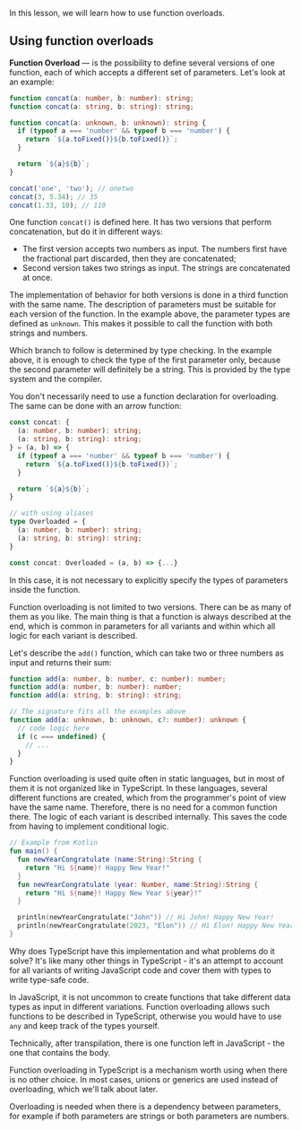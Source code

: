 
In this lesson, we will learn how to use function overloads.

## Using function overloads

**Function Overload** — is the possibility to define several versions of one function, each of which accepts a different set of parameters. Let's look at an example:

```typescript
function concat(a: number, b: number): string;
function concat(a: string, b: string): string;

function concat(a: unknown, b: unknown): string {
  if (typeof a === 'number' && typeof b === 'number') {
    return `${a.toFixed()}${b.toFixed()}`;
  }

  return `${a}${b}`;
}

concat('one', 'two'); // onetwo
concat(3, 5.34); // 35
concat(1.33, 10); // 110
```

One function `concat()` is defined here. It has two versions that perform concatenation, but do it in different ways:

* The first version accepts two numbers as input. The numbers first have the fractional part discarded, then they are concatenated;
* Second version takes two strings as input. The strings are concatenated at once.

The implementation of behavior for both versions is done in a third function with the same name. The description of parameters must be suitable for each version of the function. In the example above, the parameter types are defined as `unknown`. This makes it possible to call the function with both strings and numbers.

Which branch to follow is determined by type checking. In the example above, it is enough to check the type of the first parameter only, because the second parameter will definitely be a string. This is provided by the type system and the compiler.

You don't necessarily need to use a function declaration for overloading. The same can be done with an arrow function:

```typescript
const concat: {
  (a: number, b: number): string;
  (a: string, b: string): string;
} = (a, b) => {
  if (typeof a === 'number' && typeof b === 'number') {
    return `${a.toFixed()}${b.toFixed()}`;
  }

  return `${a}${b}`;
}

// with using aliases
type Overloaded = {
  (a: number, b: number): string;
  (a: string, b: string): string;
}

const concat: Overloaded = (a, b) => {...}
```

In this case, it is not necessary to explicitly specify the types of parameters inside the function.

Function overloading is not limited to two versions. There can be as many of them as you like. The main thing is that a function is always described at the end, which is common in parameters for all variants and within which all logic for each variant is described.

Let's describe the `add()` function, which can take two or three numbers as input and returns their sum:

```typescript
function add(a: number, b: number, c: number): number;
function add(a: number, b: number): number;
function add(a: string, b: string): string;

// The signature fits all the examples above
function add(a: unknown, b: unknown, c?: number): unknown {
  // code logic here
  if (c === undefined) {
    // ...
  }
}
```

Function overloading is used quite often in static languages, but in most of them it is not organized like in TypeScript. In these languages, several different functions are created, which from the programmer's point of view have the same name. Therefore, there is no need for a common function there. The logic of each variant is described internally. This saves the code from having to implement conditional logic.

```kotlin
// Example from Kotlin
fun main() {
  fun newYearCongratulate (name:String):String {
    return "Hi ${name}! Happy New Year!"
  }
  fun newYearCongratulate (year: Number, name:String):String {
    return "Hi ${name}! Happy New Year ${year}!"
  }

  println(newYearCongratulate("John")) // Hi John! Happy New Year!
  println(newYearCongratulate(2023, "Elon")) // Hi Elon! Happy New Year 2023!
}
```

Why does TypeScript have this implementation and what problems do it solve? It's like many other things in TypeScript - it's an attempt to account for all variants of writing JavaScript code and cover them with types to write type-safe code.

In JavaScript, it is not uncommon to create functions that take different data types as input in different variations. Function overloading allows such functions to be described in TypeScript, otherwise you would have to use `any` and keep track of the types yourself.

Technically, after transpilation, there is one function left in JavaScript - the one that contains the body.

Function overloading in TypeScript is a mechanism worth using when there is no other choice. In most cases, unions or generics are used instead of overloading, which we'll talk about later.

Overloading is needed when there is a dependency between parameters, for example if both parameters are strings or both parameters are numbers.
